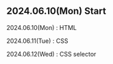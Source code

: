 ## 2024.06.10(Mon) Start

2024.06.10(Mon) : HTML 

2024.06.11(Tue) : CSS

2024.06.12(Wed) : CSS selector 

